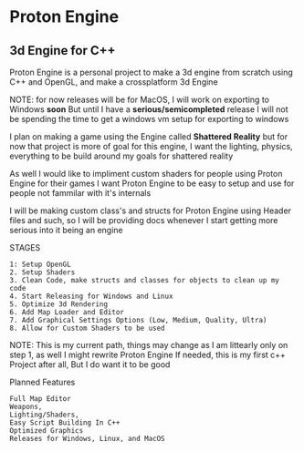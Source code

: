 # Proton Engine
## 3d Engine for C++
Proton Engine is a personal project to make a 3d engine from scratch using C++ and OpenGL, and make a crossplatform 3d Engine

NOTE:
for now releases will be for MacOS, I will work on exporting to Windows **soon** But until I have a **serious/semicompleted** release I will not be spending the time to get a windows vm setup for exporting to windows

I plan on making a game using the Engine called __Shattered Reality__ but for now that project is more of goal for this engine, I want the lighting, physics, everything to be build around my goals for shattered reality

As well I would like to impliment custom shaders for people using Proton Engine for their games I want Proton Engine to be easy to setup and use for people not fammilar with it's internals

I will be making custom class's and structs for Proton Engine using Header files and such, so I will be providing docs whenever I start getting more serious into it being an engine

STAGES
```
1: Setup OpenGL
2. Setup Shaders
3. Clean Code, make structs and classes for objects to clean up my code
4. Start Releasing for Windows and Linux
5. Optimize 3d Rendering
6. Add Map Loader and Editor
7. Add Graphical Settings Options (Low, Medium, Quality, Ultra) 
8. Allow for Custom Shaders to be used
```

NOTE:
This is my current path, things may change as I am littearly only on step 1, as well I might rewrite Proton Engine If needed, this is my first c++ Project after all, But I do want it to be good


Planned Features
```
Full Map Editor
Weapons,
Lighting/Shaders,
Easy Script Building In C++
Optimized Graphics
Releases for Windows, Linux, and MacOS
```
